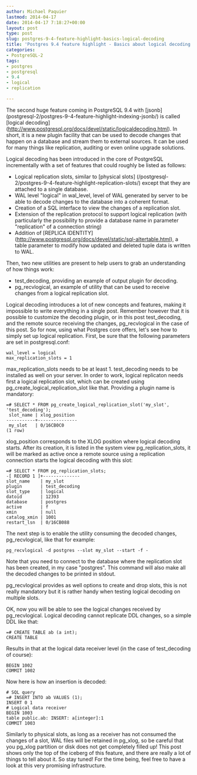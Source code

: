 ```yaml
---
author: Michael Paquier
lastmod: 2014-04-17
date: 2014-04-17 7:18:27+00:00
layout: post
type: post
slug: postgres-9-4-feature-highlight-basics-logical-decoding
title: 'Postgres 9.4 feature highlight - Basics about logical decoding'
categories:
- PostgreSQL-2
tags:
- postgres
- postgresql
- 9.4
- logical
- replication

---
```

The second huge feature coming in PostgreSQL 9.4 with [jsonb]
(postgresql-2/postgres-9-4-feature-highlight-indexing-jsonb/) is called
[logical decoding]
(http://www.postgresql.org/docs/devel/static/logicaldecoding.html). In
short, it is a new plugin facility that can be used to decode changes
that happen on a database and stream them to external sources. It can
be used for many things like replication, auditing or even online upgrade
solutions.

Logical decoding has been introduced in the core of PostgreSQL
incrementally with a set of features that could roughly be listed as follows:

  * Logical replication slots, similar to [physical slots]
(/postgresql-2/postgres-9-4-feature-highlight-replication-slots/) except
that they are attached to a single database.
  * WAL level "logical" in wal\_level, level of WAL generated by server
to be able to decode changes to the database into a coherent format.
  * Creation of a SQL interface to view the changes of a replication slot.
  * Extension of the replication protocol to support logical replication
(with particularly the possibility to provide a database name in parameter
"replication" of a connection string)
  * Addition of [REPLICA IDENTITY]
(http://www.postgresql.org/docs/devel/static/sql-altertable.html), a table
parameter to modify how updated and deleted tuple data is written to WAL.

Then, two new utilities are present to help users to grab an understanding
of how things work:

  * test\_decoding, providing an example of output plugin for decoding.
  * pg\_recvlogical, an example of utility that can be used to receive
changes from a logical replication slot.

Logical decoding introduces a lot of new concepts and features, making it
impossible to write everything in a single post. Remember however that
it is possible to customize the decoding plugin, or in this post
test\_decoding, and the remote source receiving the changes, pg\_recvlogical
in the case of this post. So for now, using what Postgres core offers, let's
see how to simply set up logical replication. First, be sure that the
following parameters are set in postgresql.conf:

    wal_level = logical
    max_replication_slots = 1

max\_replication\_slots needs to be at least 1. test\_decoding needs to be
installed as well on your server. In order to work, logical replicaton
needs first a logical replication slot, which can be created using
pg\_create\_logical\_replication\_slot like that. Providing a plugin
name is mandatory:

    =# SELECT * FROM pg_create_logical_replication_slot('my_slot', 'test_decoding');
     slot_name | xlog_position
    -----------+---------------
     my_slot   | 0/16CB0C0
    (1 row)

xlog_position corresponds to the XLOG position where logical decoding
starts. After its creation, it is listed in the system view
pg\_replication\_slots, it will be marked as active once a remote source
using a replication connection starts the logical decoding with this slot:

    =# SELECT * FROM pg_replication_slots;
    -[ RECORD 1 ]+--------------
    slot_name    | my_slot
    plugin       | test_decoding
    slot_type    | logical
    datoid       | 12393
    database     | postgres
    active       | f
    xmin         | null
    catalog_xmin | 1001
    restart_lsn  | 0/16CB088

The next step is to enable the utility consuming the decoded changes,
pg\_recvlogical, like that for example:

    pg_recvlogical -d postgres --slot my_slot --start -f -

Note that you need to connect to the database where the replication slot
has been created, in my case "postgres". This command will also make all
the decoded changes to be printed in stdout.

pg\_recvlogical provides as well options to create and drop slots, this
is not really mandatory but it is rather handy when testing logical
decoding on multiple slots.

OK, now you will be able to see the logical changes received by
pg\_recvlogical. Logical decoding cannot replicate DDL changes,
so a simple DDL like that:

    =# CREATE TABLE ab (a int);
    CREATE TABLE

Results in that at the logical data receiver level (in the case of
test\_decoding of course):

    BEGIN 1002
    COMMIT 1002

Now here is how an insertion is decoded:

    # SQL query
    =# INSERT INTO ab VALUES (1);
    INSERT 0 1
    # Logical data receiver
    BEGIN 1003
    table public.ab: INSERT: a[integer]:1
    COMMIT 1003

Similarly to physical slots, as long as a receiver has not consumed the
changes of a slot, WAL files will be retained in pg_xlog, so be careful
that you pg_xlog partition or disk does not get completely filled up!
This post shows only the top of the iceberg of this feature, and there
are really a lot of things to tell about it. So stay tuned! For the time
being, feel free to have a look at this very promising infrastructure.

